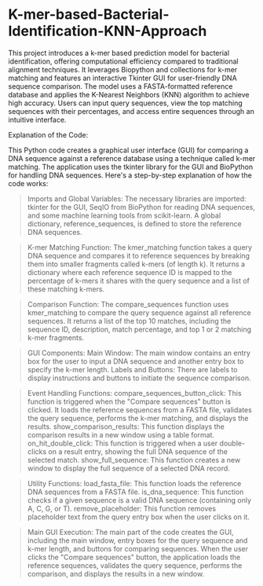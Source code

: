 # K-mer-based-Bacterial-Identification-KNN-Approach

This project introduces a k-mer based prediction model for bacterial identification, offering computational efficiency compared to traditional alignment techniques. It leverages Biopython and collections for k-mer matching and features an interactive Tkinter GUI for user-friendly DNA sequence comparison. The model uses a FASTA-formatted reference database and applies the K-Nearest Neighbors (KNN) algorithm to achieve high accuracy. Users can input query sequences, view the top matching sequences with their percentages, and access entire sequences through an intuitive interface.


Explanation of the Code:

This Python code creates a graphical user interface (GUI) for comparing a DNA sequence against a reference database using a technique called k-mer matching. The application uses the tkinter library for the GUI and BioPython for handling DNA sequences. Here's a step-by-step explanation of how the code works:

> Imports and Global Variables:
The necessary libraries are imported: tkinter for the GUI, SeqIO from BioPython for reading DNA sequences, and some machine learning tools from scikit-learn.
A global dictionary, reference_sequences, is defined to store the reference DNA sequences.

> K-mer Matching Function:
The kmer_matching function takes a query DNA sequence and compares it to reference sequences by breaking them into smaller fragments called k-mers (of length k).
It returns a dictionary where each reference sequence ID is mapped to the percentage of k-mers it shares with the query sequence and a list of these matching k-mers.

> Comparison Function:
The compare_sequences function uses kmer_matching to compare the query sequence against all reference sequences.
It returns a list of the top 10 matches, including the sequence ID, description, match percentage, and top 1 or 2 matching k-mer fragments.

> GUI Components:
Main Window: The main window contains an entry box for the user to input a DNA sequence and another entry box to specify the k-mer length.
Labels and Buttons: There are labels to display instructions and buttons to initiate the sequence comparison.

> Event Handling Functions:
compare_sequences_button_click: This function is triggered when the "Compare sequences" button is clicked. It loads the reference sequences from a FASTA file, validates the query sequence, performs the k-mer matching, and displays the results.
show_comparison_results: This function displays the comparison results in a new window using a table format.
on_hit_double_click: This function is triggered when a user double-clicks on a result entry, showing the full DNA sequence of the selected match.
show_full_sequence: This function creates a new window to display the full sequence of a selected DNA record.

> Utility Functions:
load_fasta_file: This function loads the reference DNA sequences from a FASTA file.
is_dna_sequence: This function checks if a given sequence is a valid DNA sequence (containing only A, C, G, or T).
remove_placeholder: This function removes placeholder text from the query entry box when the user clicks on it.

> Main GUI Execution:
The main part of the code creates the GUI, including the main window, entry boxes for the query sequence and k-mer length, and buttons for comparing sequences.
When the user clicks the "Compare sequences" button, the application loads the reference sequences, validates the query sequence, performs the comparison, and displays the results in a new window.
